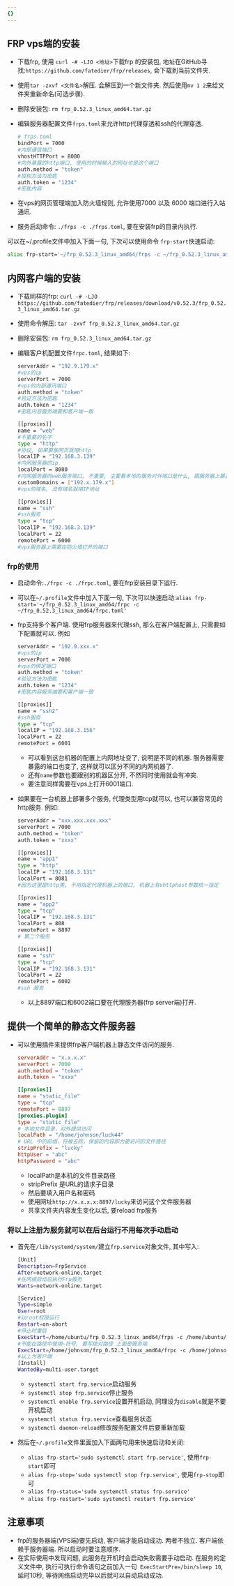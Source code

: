 ```yaml
---
{}
---
```

## FRP vps端的安装

- 下载frp, 使用 `curl -# -LJO <地址>`下载frp 的安装包, 地址在GitHub寻找:`https://github.com/fatedier/frp/releases`, 会下载到当前文件夹.
- 使用`tar -zxvf <文件名>`解压. 会解压到一个新文件夹. 然后使用`mv 1 2`来给文件夹重新命名(可选步骤).
- 删除安装包: `rm frp_0.52.3_linux_amd64.tar.gz`
- 编辑服务器配置文件`frps.toml`来允许http代理穿透和ssh的代理穿透.
  
    ```bash
    # frps.toml
    bindPort = 7000
    #内部通信端口
    vhostHTTPPort = 8080
    #向外暴露的http端口, 使用的时候输入的网址也是这个端口
    auth.method = "token"
    #授权方法为密匙
    auth.token = "1234"
    #密匙内容
    ```
    
- 在vps的网页管理端加入防火墙规则, 允许使用7000 以及 6000 端口进行入站通讯.
- 服务启动命令: `./frps -c ./frps.toml`, 要在安装frp的目录内执行.

可以在~/.profile文件中加入下面一句, 下次可以使用命令 `frp-start`快速启动:

```bash
alias frp-start='~/frp_0.52.3_linux_amd64/frps -c ~/frp_0.52.3_linux_amd64/frps.toml'
```

## 内网客户端的安装

- 下载同样的frp: `curl -# -LJO https://github.com/fatedier/frp/releases/download/v0.52.3/frp_0.52.3_linux_amd64.tar.gz`

- 使用命令解压: `tar -zxvf frp_0.52.3_linux_amd64.tar.gz`

- 删除安装包: `rm frp_0.52.3_linux_amd64.tar.gz`

- 编辑客户机配置文件`frpc.toml`, 结果如下:
  
    ```bash
    serverAddr = "192.9.179.x"
    #vps的ip
    serverPort = 7000
    #vps的内部通讯端口
    auth.method = "token"
    #验证方法为密匙
    auth.token = "1234"
    #密匙内容服务端要和客户端一致
    
    [[proxies]]
    name = "web"
    #不重要的名字
    type = "http"
    #协议, 如果要放网页就用http
    localIP = "192.168.3.139"
    #内网服务器的ip
    localPort = 8080
    #内网服务器的web服务端口, 不重要, 主要看本地的服务对外端口是什么, 跟服务器上暴露的无关
    customDomains = ["192.x.179.x"]
    #vps的域名, 没有域名就用IP地址
    
    [[proxies]]
    name = "ssh"
    #ssh服务
    type = "tcp"
    localIP = "192.168.3.139"
    localPort = 22
    remotePort = 6000
    #vps服务器上需要在防火墙打开的端口
    ```

### frp的使用

- 启动命令:`./frpc -c ./frpc.toml`, 要在frp安装目录下运行.

- 可以在`~/.profile`文件中加入下面一句, 下次可以快速启动:`alias frp-start='~/frp_0.52.3_linux_amd64/frpc -c ~/frp_0.52.3_linux_amd64/frpc.toml'`

- frp支持多个客户端. 使用frp服务器来代理ssh, 那么在客户端配置上, 只需要如下配置就可以. 例如

    ```bash
    serverAddr = "192.9.xxx.x"
    #vps的ip
    serverPort = 7000
    #vps的绑定端口
    auth.method = "token"
    #验证方法为密匙
    auth.token = "1234"
    #密匙内容服务端要和客户端一致
    
    [[proxies]]
    name = "ssh2"
    #ssh服务
    type = "tcp"
    localIP = "192.168.3.156"
    localPort = 22
    remotePort = 6001
    ```

    - 可以看到这台机器的配置上内网地址变了, 说明是不同的机器. 服务器需要暴露的端口也变了, 这样就可以区分不同的内网机器了.
    - 还有`name`参数也要跟别的机器区分开, 不然同时使用就会有冲突.
    - 要注意同样需要在vps上打开6001端口.

- 如果要在一台机器上部署多个服务, 代理类型用tcp就可以, 也可以兼容常见的http服务. 例如:

  ```bash
  serverAddr = "xxx.xxx.xxx.xxx"
  serverPort = 7000
  auth.method = "token"
  auth.token = "xxxx"
  
  [[proxies]]
  name = "app1"
  type = "http"
  localIP = "192.168.3.131"
  localPort = 8081
  #因为这里是http类, 不用指定代理机器上的端口, 机器上有vhttphost参数统一指定
  
  [[proxies]]
  name = "app2"
  type = "tcp"
  localIP = "192.168.3.131"
  localPort = 808
  remotePort = 8897
  # 第二个服务
  
  [[proxies]]
  name = "ssh"
  type = "tcp"
  localIP = "192.168.3.131"
  localPort = 22
  remotePort = 6002
  #ssh 服务
  ```

  - 以上8897端口和6002端口要在代理服务器(frp server端)打开.

## 提供一个简单的静态文件服务器

- 可以使用插件来提供frp客户端机器上静态文件访问的服务.

  ```toml
  serverAddr = "x.x.x.x"
  serverPort = 7000
  auth.method = "token"
  auth.token = "xxxx"
  
  [[proxies]]
  name = "static_file"
  type = "tcp"
  remotePort = 8897
  [proxies.plugin]
  type = "static_file"
  # 本地文件目录，对外提供访问
  localPath = "/home/johnson/luck44"
  # URL 中的前缀，将被去除，保留的内容即为要访问的文件路径
  stripPrefix = "lucky"
  httpUser = "abc"
  httpPassword = "abc"
  ```

  - localPath是本机的文件目录路径
  - stripPrefix 是URL的请求子目录
  - 然后要填入用户名和密码
  - 使用网址`http://x.x.x.x:8897/lucky`来访问这个文件服务器
  - 共享文件夹内容发生变化以后, 要reload frp服务

### 将以上注册为服务就可以在后台运行不用每次手动启动

- 首先在`/lib/systemd/system/`建立`frp.service`对象文件, 其中写入:
  
    ```bash
    [Unit]
    Description=FrpService
    After=network-online.target
    #在网络启动后执行Frp服务
    Wants=network-online.target
    
    [Service]
    Type=simple
    User=root
    #以root权限运行
    Restart=on-abort
    #停止时重启
    ExecStart=/home/ubuntu/frp_0.52.3_linux_amd64/frps -c /home/ubuntu/frp_0.52.3_linux_amd64/frps.toml
    #不能在路径中使用~符号, 要写绝对路径 上面是服务端
    ExecStart=/home/johnson/frp_0.52.3_linux_amd64/frpc -c /home/johnson/frp_0.52.3_linux_amd64/frpc.toml
    #以上为客户端
    [Install]
    WantedBy=multi-user.target
    ```
    
    - `systemctl start frp.service`启动服务
    - `systemctl stop frp.service`停止服务
    - `systemctl enable frp.service`设置开机启动, 同理设为`disable`就是不要开机启动
    - `systemctl status frp.service`查看服务状态
    - `systemctl daemon-reload`修改服务配置文件后要重新加载
- 然后在`~/.profile`文件里面加入下面两句用来快速启动和关闭:
    - `alias frp-start='sudo systemctl start frp.service'`, 使用`frp-start`即可
    - `alias frp-stop='sudo systemctl stop frp.service'`, 使用`frp-stop`即可
    - `alias frp-status='sudo systemctl status frp.service'`
    - `alias frp-restart='sudo systemctl restart frp.service'`

## 注意事项

- frp的服务器端(VPS端)要先启动, 客户端才能启动成功. 两者不独立. 客户端依赖于服务器端. 所以启动时要注意顺序.
- 在实际使用中发现问题, 此服务在开机时会启动失败需要手动启动. 在服务的定义文件中, 执行可执行命令语句之前加入一句` ExecStartPre=/bin/sleep 10`, 延时10秒, 等待网络启动完毕以后就可以自动启动成功.

